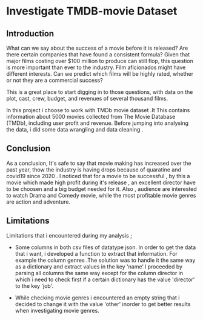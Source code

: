 # Investigate TMDB-movie Dataset

## Introduction 

What can we say about the success of a movie before it is released? Are there certain companies that have found a consistent formula? Given that major films costing over $100 million to produce can still flop, this question is more important than ever to the industry. Film aficionados might have different interests. Can we predict which films will be highly rated, whether or not they are a commercial success?

This is a great place to start digging in to those questions, with data on the plot, cast, crew, budget, and revenues of several thousand films.

In this project i choose to work with TMDb movie dataset .It This contains information about 5000 movies collected from The Movie Database (TMDb), including user profit and revenue. Before jumping into analysing the data, i did some data wrangling and data cleaning .

## Conclusion

As a conclusion, It's safe to say that movie making has increased over the past year, thow the industry is having drops because of quaratine and covid19 since 2020 . I noticed that for a movie to be successful , by this a movie which made high profit during it's release , an excellent director have to be choosen and a big budget needed for it. Also , audience are interested to watch Drama and Comedy movie, while the most profitable movie genres are action and adventure.

## Limitations

Limitations that i encountered during my analysis ;

* Some columns in both csv files of datatype json. In order to get the data that i want, i developed a function to extract that information. For example the column genres .The solution was to handle it the same way as a dictionary and extract values in the key 'name'.I proceeded by parsing all columns the same way except for the column director in which i need to check first if a certain dictionary has the value 'director' to the key 'job'.

* While checking movie genres i encountered an empty string that i decided to change it with the value 'other' inorder to get better results when investigating movie genres.



